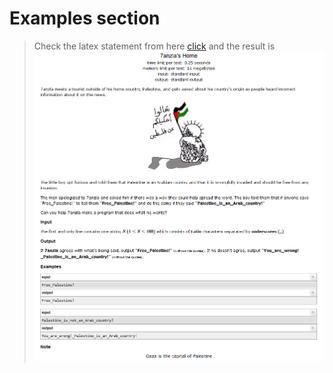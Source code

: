 # Examples section

> Check the latex statement from here [click](./statement1.tex) and the result is
![](./assets/img.png)